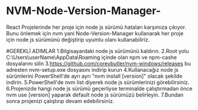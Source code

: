 # NVM-Node-Version-Manager-

React Projelerinde her proje için node js sürümü hataları karşımıza çıkıyor. Bunu önlemek için nvm yani Node-Version-Manager kullanarak her proje için node js sürümünü değiştirip uyumlu olanı kullanabiliriz.

#GEREKLİ ADIMLAR
1.Bilgisayardaki node js sürümünü kaldırın.
2.Root yolu C:\Users\userName\AppData\Roaming içinde olan npm ve npm-cashe dosyalarını silin
3.https://github.com/coreybutler/nvm-windows/releases bu adresten nvm-setup.exe dosyasını indirip kurun
4.Kullanacağız node js sürümlerini PowerShell'de ayrı ayrı "nvm install [version]" olacak şekilde indirin.
5.PowerShell'de nvm list diyerek node js sürümlerinizi görebilirsiniz.
6.Projenizde hangi node js sürümü geçerliyse terminalde çalıştırmadan önce nvm use [version] yaparak default node js sürümüzü belirleyin.
7.Bundan sonra projenizi çalıştırıp devam edebilirsiniz.
